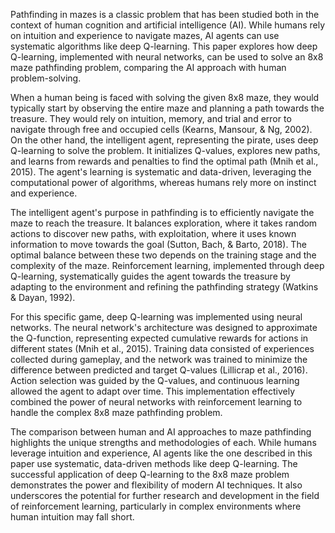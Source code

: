Pathfinding in mazes is a classic problem that has been studied both in the context of human cognition and artificial intelligence (AI). While humans rely on intuition and experience to navigate mazes, AI agents can use systematic algorithms like deep Q-learning. This paper explores how deep Q-learning, implemented with neural networks, can be used to solve an 8x8 maze pathfinding problem, comparing the AI approach with human problem-solving.

When a human being is faced with solving the given 8x8 maze, they would typically start by observing the entire maze and planning a path towards the treasure. They would rely on intuition, memory, and trial and error to navigate through free and occupied cells (Kearns, Mansour, & Ng, 2002). On the other hand, the intelligent agent, representing the pirate, uses deep Q-learning to solve the problem. It initializes Q-values, explores new paths, and learns from rewards and penalties to find the optimal path (Mnih et al., 2015). The agent's learning is systematic and data-driven, leveraging the computational power of algorithms, whereas humans rely more on instinct and experience.

The intelligent agent's purpose in pathfinding is to efficiently navigate the maze to reach the treasure. It balances exploration, where it takes random actions to discover new paths, with exploitation, where it uses known information to move towards the goal (Sutton, Bach, & Barto, 2018). The optimal balance between these two depends on the training stage and the complexity of the maze. Reinforcement learning, implemented through deep Q-learning, systematically guides the agent towards the treasure by adapting to the environment and refining the pathfinding strategy (Watkins & Dayan, 1992).

For this specific game, deep Q-learning was implemented using neural networks. The neural network's architecture was designed to approximate the Q-function, representing expected cumulative rewards for actions in different states (Mnih et al., 2015). Training data consisted of experiences collected during gameplay, and the network was trained to minimize the difference between predicted and target Q-values (Lillicrap et al., 2016). Action selection was guided by the Q-values, and continuous learning allowed the agent to adapt over time. This implementation effectively combined the power of neural networks with reinforcement learning to handle the complex 8x8 maze pathfinding problem.

The comparison between human and AI approaches to maze pathfinding highlights the unique strengths and methodologies of each. While humans leverage intuition and experience, AI agents like the one described in this paper use systematic, data-driven methods like deep Q-learning. The successful application of deep Q-learning to the 8x8 maze problem demonstrates the power and flexibility of modern AI techniques. It also underscores the potential for further research and development in the field of reinforcement learning, particularly in complex environments where human intuition may fall short.
